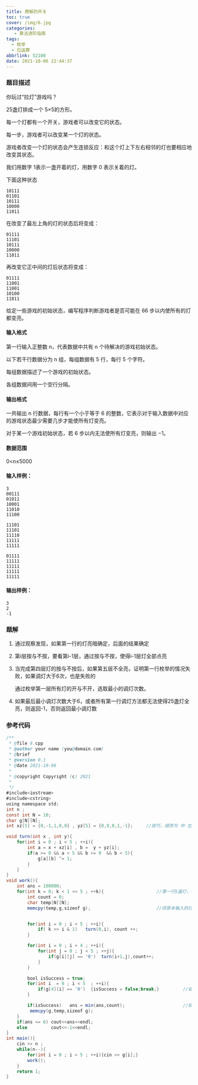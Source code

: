 ```yaml
---
title: 费解的开关
toc: true
cover: /img/6.jpg
categories:
   - 算法进阶指南
tags:
  - 枚举
  - 位运算
abbrlink: 52108
date: 2021-10-06 22:44:37
---
```


### 题目描述

你玩过“拉灯”游戏吗？  <!-- more -->

25盏灯排成一个 5×5的方形。

每一个灯都有一个开关，游戏者可以改变它的状态。

每一步，游戏者可以改变某一个灯的状态。

游戏者改变一个灯的状态会产生连锁反应：和这个灯上下左右相邻的灯也要相应地改变其状态。

我们用数字 1表示一盏开着的灯，用数字 0 表示关着的灯。

下面这种状态

```
10111
01101
10111
10000
11011
```

在改变了最左上角的灯的状态后将变成：

```
01111
11101
10111
10000
11011
```

再改变它正中间的灯后状态将变成：

```
01111
11001
11001
10100
11011
```

给定一些游戏的初始状态，编写程序判断游戏者是否可能在 66 步以内使所有的灯都变亮。

#### 输入格式

第一行输入正整数 n，代表数据中共有 n 个待解决的游戏初始状态。

以下若干行数据分为 n 组，每组数据有 5 行，每行 5 个字符。

每组数据描述了一个游戏的初始状态。

各组数据间用一个空行分隔。

#### 输出格式

一共输出 n 行数据，每行有一个小于等于 6 的整数，它表示对于输入数据中对应的游戏状态最少需要几步才能使所有灯变亮。

对于某一个游戏初始状态，若 6 步以内无法使所有灯变亮，则输出 −1。

#### 数据范围

0<n≤5000

#### 输入样例：

```
3
00111
01011
10001
11010
11100

11101
11101
11110
11111
11111

01111
11111
11111
11111
11111
```

#### 输出样例：

```
3
2
-1
```

### 题解

1. 通过观察发现，如果第一行的灯亮暗确定，后面的结果确定

2. 第i层按与不按，要看第i-1层，通过按与不按，使得i-1层灯全部点亮

3. 当完成第四层灯的按与不按后，如果第五层不全亮，证明第一行枚举的情况失败，如果调灯大于6次，也是失败的

   通过枚举第一层所有灯的开与不开，选取最小的调灯次数。

4. 如果最后最小调灯次数大于6，或者所有第一行调灯方法都无法使得25盏灯全亮，则返回-1，否则返回最小调灯数

### 参考代码

```java
/**
 * @file 8.cpp
 * @author your name (you@domain.com)
 * @brief 
 * @version 0.1
 * @date 2021-10-06
 * 
 * @copyright Copyright (c) 2021
 * 
 */
#include<iostream>
#include<cstring>
using namespace std;
int n ;
const int N = 10;
char g[N][N];
int xz[5] = {0,-1,1,0,0} , yz[5] = {0,0,0,1,-1};     //技巧，顺序为 中 左 右 上 下

void turn(int x , int y){
    for(int i = 0 ; i < 5 ; ++i){
        int a = x + xz[i] , b =  y + yz[i];
        if(a >= 0 && a < 5 && b >= 0  && b < 5){
            g[a][b] ^= 1;
        }
    }
}
void work(){
    int ans = 100000;
    for(int k = 0; k < 1 << 5 ; ++k){                    //第一行5盏灯，一共1 << 5 = 2^5 = 32种枚举情况
        int count = 0;
        char temp[N][N];
        memcpy(temp,g,sizeof g);                         //将原本输入的灯亮情况，保存在temp，后续使用


        for(int i = 0 ; i < 5 ; ++i){
            if( k >> i & 1)   turn(0,i), count ++;
        }

        for(int i = 0 ; i < 4 ; ++i){
            for(int j = 0 ; j < 5 ; ++j){
                if(g[i][j] == '0')  turn(i+1,j),count++;
            }
        }

        bool isSuccess = true;
        for(int i  = 0 ; i < 5  ; ++i){
            if(g[4][i] == '0')  {isSuccess = false;break;}         //如果最后一行有灯没亮，则该枚举方案不正确
        }

        if(isSuccess)   ans = min(ans,count);                      //如果全部灯都亮，则保存最小的调灯次数
         memcpy(g,temp,sizeof g);
    }
    if(ans <= 6) cout<<ans<<endl;                                
    else         cout<<-1<<endl;
}
int main(){
    cin >> n ;
    while(n--){
        for(int i = 0 ; i < 5 ; ++i){cin >> g[i];}
        work();
    }   
    return 1;
}
```




